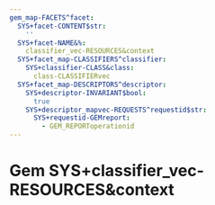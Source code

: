 ```yaml
---
gem_map-FACETS^facet:
  SYS+facet-CONTENT$str:
    ''
  SYS+facet-NAME&%:
    classifier_vec-RESOURCES&context
  SYS+facet_map-CLASSIFIERS^classifier:
    SYS+classifier-CLASS&class:
      class-CLASSIFIERvec
  SYS+facet_map-DESCRIPTORS^descriptor:
    SYS+descriptor-INVARIANT$bool:
      true
    SYS+descriptor_mapvec-REQUESTS^requestid$str:
      SYS+requestid-GEMreport:
        - GEM_REPORToperationid
---
```

# Gem SYS+classifier_vec-RESOURCES&context

